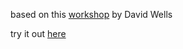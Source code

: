 based on this [workshop](https://github.com/DavidWells/netlify-functions-workshop) by David Wells

try it out [here](https://naughty-bose-dc9a23.netlify.app/)
